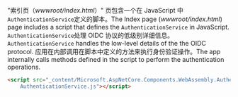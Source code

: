 <span data-ttu-id="c2bfe-101">"索引页（*wwwroot/index.html*）" 页包含一个在 JavaScript 中`AuthenticationService`定义的脚本。</span><span class="sxs-lookup"><span data-stu-id="c2bfe-101">The Index page (*wwwroot/index.html*) page includes a script that defines the `AuthenticationService` in JavaScript.</span></span> <span data-ttu-id="c2bfe-102">`AuthenticationService`处理 OIDC 协议的低级别详细信息。</span><span class="sxs-lookup"><span data-stu-id="c2bfe-102">`AuthenticationService` handles the low-level details of the the OIDC protocol.</span></span> <span data-ttu-id="c2bfe-103">应用在内部调用在脚本中定义的方法来执行身份验证操作。</span><span class="sxs-lookup"><span data-stu-id="c2bfe-103">The app internally calls methods defined in the script to perform the authentication operations.</span></span>

```html
<script src="_content/Microsoft.AspNetCore.Components.WebAssembly.Authentication/
    AuthenticationService.js"></script>
```
